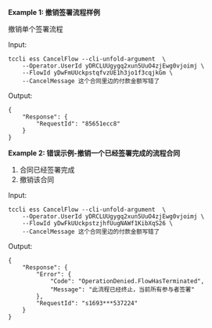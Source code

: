 **Example 1: 撤销签署流程样例**

撤销单个签署流程

Input: 

```
tccli ess CancelFlow --cli-unfold-argument  \
    --Operator.UserId yDRCLUUgygq2xun5UuO4zjEwg0vjoimj \
    --FlowId yDwFmUUckpstqfvzUE1h3jo1f3cqjkGm \
    --CancelMessage 这个合同里边的付款金额写错了
```

Output: 
```
{
    "Response": {
        "RequestId": "85651ecc8"
    }
}
```

**Example 2: 错误示例-撤销一个已经签署完成的流程合同**

1. 合同已经签署完成
2. 撤销该合同

Input: 

```
tccli ess CancelFlow --cli-unfold-argument  \
    --Operator.UserId yDRCLUUgygq2xun5UuO4zjEwg0vjoimj \
    --FlowId yDwFkUUckpstzjhfUugNAWf1KibXqS26 \
    --CancelMessage 这个合同里边的付款金额写错了
```

Output: 
```
{
    "Response": {
        "Error": {
            "Code": "OperationDenied.FlowHasTerminated",
            "Message": "此流程已经终止，当前所有参与者签署"
        },
        "RequestId": "s1693***537224"
    }
}
```

